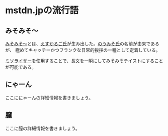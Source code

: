 # mstdn.jpの流行語

## みそみそ〜

[みそみそ〜](http://mastodonsearch.jp/cross/?q=%E3%81%BF%E3%81%9D%E3%81%BF%E3%81%9D%E3%80%9C&in=2)とは、[えすかるご氏](https://mstdn.jp/@Escargot32)が生み出した。[のうみそ氏](https://mstdn.jp/@HDHDHDHDHDHDHDHD)の名前が由来であるが、
極めてキャッチーかつフランクな日常的挨拶の一種として定着している。

[ミソライザー](https://mamemomonga.github.io/misorizer/)を使用することで、長文を一瞬にしてみそみそテイストにすることが可能である。

## にゃーん

ここににゃーんの詳細情報を書きましょう。

## 膣

ここに膣の詳細情報を書きましょう。



